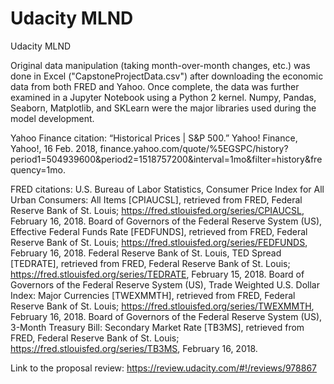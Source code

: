 # Udacity MLND
Udacity MLND

Original data manipulation (taking month-over-month changes, etc.) was done in Excel ("CapstoneProjectData.csv") after downloading the economic data from both FRED and Yahoo. Once complete, the data was further examined in a Jupyter Notebook using a Python 2 kernel. Numpy, Pandas, Seaborn, Matplotlib, and SKLearn were the major libraries used during the model development.

Yahoo Finance citation:
“Historical Prices | S&P 500.” Yahoo! Finance, Yahoo!, 16 Feb. 2018, finance.yahoo.com/quote/%5EGSPC/history?period1=504939600&period2=1518757200&interval=1mo&filter=history&frequency=1mo.

FRED citations:
U.S. Bureau of Labor Statistics, Consumer Price Index for All Urban Consumers: All Items [CPIAUCSL], retrieved from FRED, Federal Reserve Bank of St. Louis; https://fred.stlouisfed.org/series/CPIAUCSL, February 16, 2018.
Board of Governors of the Federal Reserve System (US), Effective Federal Funds Rate [FEDFUNDS], retrieved from FRED, Federal Reserve Bank of St. Louis; https://fred.stlouisfed.org/series/FEDFUNDS, February 16, 2018.
Federal Reserve Bank of St. Louis, TED Spread [TEDRATE], retrieved from FRED, Federal Reserve Bank of St. Louis; https://fred.stlouisfed.org/series/TEDRATE, February 15, 2018.
Board of Governors of the Federal Reserve System (US), Trade Weighted U.S. Dollar Index: Major Currencies [TWEXMMTH], retrieved from FRED, Federal Reserve Bank of St. Louis; https://fred.stlouisfed.org/series/TWEXMMTH, February 16, 2018.
Board of Governors of the Federal Reserve System (US), 3-Month Treasury Bill: Secondary Market Rate [TB3MS], retrieved from FRED, Federal Reserve Bank of St. Louis; https://fred.stlouisfed.org/series/TB3MS, February 16, 2018.

Link to the proposal review:
https://review.udacity.com/#!/reviews/978867
